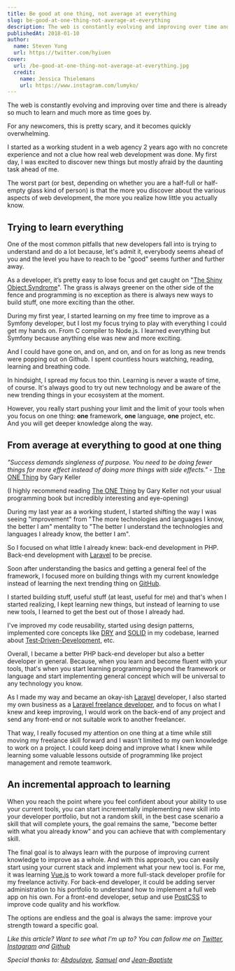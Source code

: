 ```yaml
---
title: Be good at one thing, not average at everything
slug: be-good-at-one-thing-not-average-at-everything
description: The web is constantly evolving and improving over time and there is already so much to learn and much more as time goes by. For any newcomers, this is pretty scary, and it becomes quickly overwhelming.
publishedAt: 2018-01-10
author:
  name: Steven Yung
  url: https://twitter.com/hyiuen
cover:
  url: /be-good-at-one-thing-not-average-at-everything.jpg
  credit:
    name: Jessica Thielemans
    url: https://www.instagram.com/lumyko/
---
```


The web is constantly evolving and improving over time and there is already so much to learn and much more as time goes by.

For any newcomers, this is pretty scary, and it becomes quickly overwhelming.

I started as a working student in a web agency 2 years ago with no concrete experience and not a clue how real web development was done. My first day, I was excited to discover new things but mostly afraid by the daunting task ahead of me.

The worst part (or best, depending on whether you are a half-full or half-empty glass kind of person) is that the more you discover about the various aspects of web development, the more you realize how little you actually know.

## Trying to learn everything

One of the most common pitfalls that new developers fall into is trying to understand and do a lot because, let's admit it, everybody seems ahead of you and the level you have to reach to be "good" seems further and further away.

As a developer, it’s pretty easy to lose focus and get caught on "[The Shiny Object Syndrome](https://www.quora.com/Whats-shiny-object-syndrome)". The grass is always greener on the other side of the fence and programming is no exception as there is always new ways to build stuff, one more exciting than the other.

During my first year, I started learning on my free time to improve as a Symfony developer, but I lost my focus trying to play with everything I could get my hands on. From C compiler to Node.js. I learned everything but Symfony because anything else was new and more exciting.

And I could have gone on, and on, and on, and on for as long as new trends were popping out on Github. I spent countless hours watching, reading, learning and breathing code.

In hindsight, I spread my focus too thin. Learning is never a waste of time, of course. It's always good to try out new technology and be aware of the new trending things in your ecosystem at the moment.

However, you really start pushing your limit and the limit of your tools when you focus on one thing: **one** framework, **one** language, **one** project, etc. And you will get deeper knowledge along the way.

## From average at everything to good at one thing

_"Success demands singleness of purpose. You need to be doing fewer things for more effect instead of doing more things with side effects."_ - [The ONE Thing](https://www.audible.fr/pd/Ang-Business/The-ONE-Thing-Livre-Audio/B00FOXX83O/ref=a_search_c4_1_1_srImg?qid=1515172427&sr=1-1) by Gary Keller

(I highly recommend reading [The ONE Thing](https://www.audible.fr/pd/Ang-Business/The-ONE-Thing-Livre-Audio/B00FOXX83O/ref=a_search_c4_1_1_srImg?qid=1515172427&sr=1-1) by Gary Keller not your usual programming book but incredibly interesting and eye-opening)

During my last year as a working student, I started shifting the way I was seeing "improvement" from "The more technologies and languages I know, the better I am" mentality to "The better I understand the technologies and languages I already know, the better I am".

So I focused on what little I already knew: back-end development in PHP. Back-end development with [Laravel](https://laravel.com) to be precise.

Soon after understanding the basics and getting a general feel of the framework, I focused more on building things with my current knowledge instead of learning the next trending thing on [GitHub](https://github.com).

I started building stuff, useful stuff (at least, useful for me) and that's when I started realizing, I kept learning new things, but instead of learning to use new tools, I learned to get the best out of those I already had.

I've improved my code reusability, started using design patterns, implemented core concepts like [DRY](https://en.wikipedia.org/wiki/Don%27t_repeat_yourself) and [SOLID](<https://en.wikipedia.org/wiki/SOLID_(object-oriented_design)>) in my codebase, learned about [Test-Driven-Development](https://en.wikipedia.org/wiki/Test-driven_development), etc.

Overall, I became a better PHP back-end developer but also a better developer in general. Because, when you learn and become fluent with your tools, that's when you start learning programming beyond the framework or language and start implementing general concept which will be universal to any technology you know.

As I made my way and became an okay-ish [Laravel](https://laravel.com) developer, I also started my own business as a [Laravel freelance developer](https://www.malt.fr/profile/stevenyung), and to focus on what I knew and keep improving, I would work on the back-end of any project and send any front-end or not suitable work to another freelancer.

That way, I really focused my attention on one thing at a time while still moving my freelance skill forward and I wasn't limited to my own knowledge to work on a project. I could keep doing and improve what I knew while learning some valuable lessons outside of programming like project management and remote teamwork.

## An incremental approach to learning

When you reach the point where you feel confident about your ability to use your current tools, you can start incrementally implementing new skill into your developer portfolio, but not a random skill, in the best case scenario a skill that will complete yours, the goal remains the same, "become better with what you already know" and you can achieve that with complementary skill.

The final goal is to always learn with the purpose of improving current knowledge to improve as a whole. And with this approach, you can easily start using your current stack and implement what your new tool is.
For me, it was learning [Vue.js](https://vuejs.org) to work toward a more full-stack developer profile for my freelance activity.
For back-end developer, it could be adding server administration to his portfolio to understand how to implement a full web app on his own.
For a front-end developer, setup and use [PostCSS](http://postcss.org) to improve code quality and his workflow.

The options are endless and the goal is always the same: improve your strength toward a specific goal.

_Like this article? Want to see what I'm up to? You can follow me on [Twitter](https://goo.gl/fJiHjJ), [Instagram](https://goo.gl/Y77U6M) and [Github](https://goo.gl/m7WMo1)_

_Special thanks to: [Abdoulaye](https://goo.gl/2Ezjbz), [Samuel](https://twitter.com/AukRaiser) and [Jean-Baptiste](https://github.com/veronj)_
